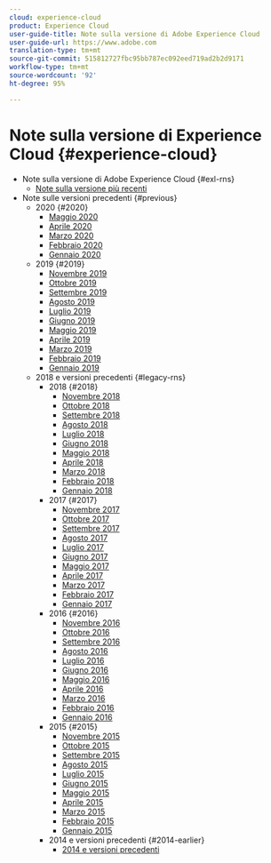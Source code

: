 ```yaml
---
cloud: experience-cloud
product: Experience Cloud
user-guide-title: Note sulla versione di Adobe Experience Cloud
user-guide-url: https://www.adobe.com
translation-type: tm+mt
source-git-commit: 515812727fbc95bb787ec092eed719ad2b2d9171
workflow-type: tm+mt
source-wordcount: '92'
ht-degree: 95%

---
```



# Note sulla versione di Experience Cloud {#experience-cloud}

+ Note sulla versione di Adobe Experience Cloud {#exl-rns}
   + [Note sulla versione più recenti](current.md)
+ Note sulle versioni precedenti {#previous}
   + 2020 {#2020}
      + [Maggio 2020](c-legacy-releases/2020/05212020.md)
      + [Aprile 2020](c-legacy-releases/2020/04162020.md)
      + [Marzo 2020](c-legacy-releases/2020/03122020.md)
      + [Febbraio 2020](c-legacy-releases/2020/02202020.md)
      + [Gennaio 2020](c-legacy-releases/2020/01162020.md)
   + 2019 {#2019}
      + [Novembre 2019](c-legacy-releases/2019/10312019.md)
      + [Ottobre 2019](c-legacy-releases/2019/10102019.md)
      + [Settembre 2019](c-legacy-releases/2019/09122019.md)
      + [Agosto 2019](c-legacy-releases/2019/08082019.md)
      + [Luglio 2019](c-legacy-releases/2019/07182019.md)
      + [Giugno 2019](c-legacy-releases/2019/06132019.md)
      + [Maggio 2019](c-legacy-releases/2019/05092019.md)
      + [Aprile 2019](c-legacy-releases/2019/04112019.md)
      + [Marzo 2019](c-legacy-releases/2019/03072019.md)
      + [Febbraio 2019](c-legacy-releases/2019/02072019.md)
      + [Gennaio 2019](c-legacy-releases/2019/01172019.md)
   + 2018 e versioni precedenti {#legacy-rns}
      + 2018 {#2018}
         + [Novembre 2018](c-legacy-releases/2018/11012018.md)
         + [Ottobre 2018](c-legacy-releases/2018/10112018.md)
         + [Settembre 2018](c-legacy-releases/2018/09132018.md)
         + [Agosto 2018](c-legacy-releases/2018/08092018.md)
         + [Luglio 2018](c-legacy-releases/2018/07192018.md)
         + [Giugno 2018](c-legacy-releases/2018/06142018.md)
         + [Maggio 2018](c-legacy-releases/2018/05102018.md)
         + [Aprile 2018](c-legacy-releases/2018/04122018.md)
         + [Marzo 2018](c-legacy-releases/2018/03082018.md)
         + [Febbraio 2018](c-legacy-releases/2018/02082018.md)
         + [Gennaio 2018](c-legacy-releases/2018/01182018.md)
      + 2017 {#2017}
         + [Novembre 2017](c-legacy-releases/2017/11092017.md)
         + [Ottobre 2017](c-legacy-releases/2017/10262017.md)
         + [Settembre 2017](c-legacy-releases/2017/09212017.md)
         + [Agosto 2017](c-legacy-releases/2017/08172017.md)
         + [Luglio 2017](c-legacy-releases/2017/07202017.md)
         + [Giugno 2017](c-legacy-releases/2017/06082017.md)
         + [Maggio 2017](c-legacy-releases/2017/05182017.md)
         + [Aprile 2017](c-legacy-releases/2017/04202017.md)
         + [Marzo 2017](c-legacy-releases/2017/03092017.md)
         + [Febbraio 2017](c-legacy-releases/2017/02162017.md)
         + [Gennaio 2017](c-legacy-releases/2017/01192017.md)
      + 2016 {#2016}
         + [Novembre 2016](c-legacy-releases/2016/11102016.md)
         + [Ottobre 2016](c-legacy-releases/2016/10202016.md)
         + [Settembre 2016](c-legacy-releases/2016/09152016.md)
         + [Agosto 2016](c-legacy-releases/2016/08182016.md)
         + [Luglio 2016](c-legacy-releases/2016/07212016.md)
         + [Giugno 2016](c-legacy-releases/2016/06162016.md)
         + [Maggio 2016](c-legacy-releases/2016/05192016.md)
         + [Aprile 2016](c-legacy-releases/2016/04212016.md)
         + [Marzo 2016](c-legacy-releases/2016/03172016.md)
         + [Febbraio 2016](c-legacy-releases/2016/02182016.md)
         + [Gennaio 2016](c-legacy-releases/2016/01212016.md)
      + 2015 {#2015}
         + [Novembre 2015](c-legacy-releases/2015/11052015.md)
         + [Ottobre 2015](c-legacy-releases/2015/10152015.md)
         + [Settembre 2015](c-legacy-releases/2015/09172015.md)
         + [Agosto 2015](c-legacy-releases/2015/08202015.md)
         + [Luglio 2015](c-legacy-releases/2015/07162015.md)
         + [Giugno 2015](c-legacy-releases/2015/06182015.md)
         + [Maggio 2015](c-legacy-releases/2015/05212015.md)
         + [Aprile 2015](c-legacy-releases/2015/04162015.md)
         + [Marzo 2015](c-legacy-releases/2015/03192015.md)
         + [Febbraio 2015](c-legacy-releases/2015/02192015.md)
         + [Gennaio 2015](c-legacy-releases/2015/01152015.md)
      + 2014 e versioni precedenti {#2014-earlier}
         + [2014 e versioni precedenti](c-legacy-releases/2014-earlier.md)